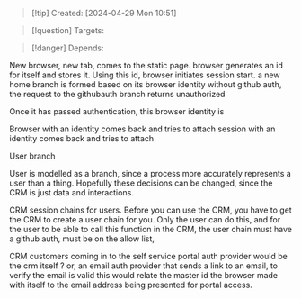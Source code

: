 
>[!tip] Created: [2024-04-29 Mon 10:51]

>[!question] Targets: 

>[!danger] Depends: 

New browser, new tab, comes to the static page.
browser generates an id for itself and stores it.
Using this id, browser initiates session start.
a new home branch is formed based on its browser identity
without github auth, the request to the githubauth branch returns unauthorized


Once it has passed authentication, this browser identity is



Browser with an identity comes back and tries to attach
session with an identity comes back and tries to attach


User branch


User is modelled as a branch, since a process more accurately represents a user than a thing.
Hopefully these decisions can be changed, since the CRM is just data and interactions.

CRM session chains for users.
Before you can use the CRM, you have to get the CRM to create a user chain for you.
Only the user can do this, and for the user to be able to call this function in the CRM, the user chain must have a github auth, must be on the allow list, 


CRM customers coming in to the self service portal
auth provider would be the crm itself ?
or, an email auth provider that sends a link to an email, to verify the email is valid
this would relate the master id the browser made with itself to the email address being presented for portal access.
